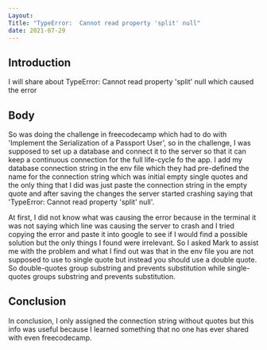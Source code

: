 ```yaml
---
Layout:
Title: "TypeError:  Cannot read property 'split' null"
date: 2021-07-29
---
```


## Introduction

I will share about TypeError: Cannot read property 'split' null which caused the error

## Body

So was doing the challenge in freecodecamp which had to do with 'Implement the Serialization of a Passport User', so in the challenge, I was supposed to set up a database and connect it to the server so that it can keep a continuous connection for the full life-cycle fo the app. I add my database connection string in the env file which they had pre-defined the name for the connection string which was initial empty single quotes and the only thing that I did was just paste the connection string in the empty quote and after saving the changes the server started crashing saying that 'TypeError: Cannot read property 'split' null'.

At first, I did not know what was causing the error because in the terminal it was not saying which line was causing the server to crash and I tried copying the error and paste it into google to see if I would find a possible solution but the only things I found were irrelevant. So I asked Mark to assist me with the problem and what I find out was that in the env file you are not supposed to use to single quote but instead you should use a double quote. So double-quotes group substring and prevents substitution while single-quotes groups substring and prevents substitution.

## Conclusion

In conclusion, I only assigned the connection string without quotes but this info was useful because I learned something that no one has ever shared with even freecodecamp.
